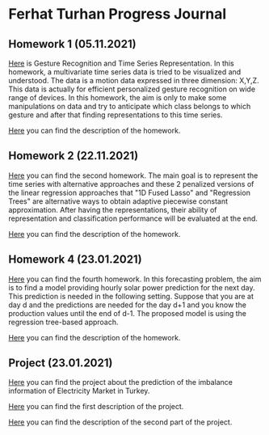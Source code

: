 # Ferhat Turhan Progress Journal

## Homework 1 (05.11.2021)

[Here](files/homework1.html) is Gesture Recognition and Time Series Representation. In this homework, a multivariate time series data is tried to be visualized and understood. The data is a motion data expressed in three dimension: X,Y,Z. This data is actually for efficient personalized gesture recognition on wide range of devices. In this homework, the aim is only to make some manipulations on data and try to anticipate which class belongs to which gesture and after that finding representations to this time series.

[Here](files/homework1.pdf) you can find the description of the homework.

## Homework 2 (22.11.2021)

[Here](files/homework2.html) you can find the second homework. The main goal is to represent the time series with alternative approaches and these 2 penalized versions of the linear regression approaches that "1D Fused Lasso" and "Regression Trees" are alternative ways to obtain adaptive piecewise constant approximation. After having the representations, their ability of representation and classification performance will be evaluated at the end.

[Here](files/homework2.pdf) you can find the description of the homework.

## Homework 4 (23.01.2021)

[Here](files/homework4.html) you can find the fourth homework. In this forecasting problem, the aim is to find a model providing hourly solar power prediction for the next day. This prediction is needed in the following setting. Suppose that you are at day d and the predictions are needed for the day d+1 and you know the production values until the end of d-1. The proposed model is using the regression tree-based approach.

[Here](files/IE48B_Fall21_Final.pdf) you can find the description of the homework.

## Project (23.01.2021)

[Here](files/project.html) you can find the project about the prediction of the imbalance information of Electricity Market in Turkey.

[Here](files/IE48B_Fall21_Project.pdf) you can find the first description of the project.

[Here](files/IE48B_Fall21_Project_Phase2.pdf) you can find the description of the second part of the project.
